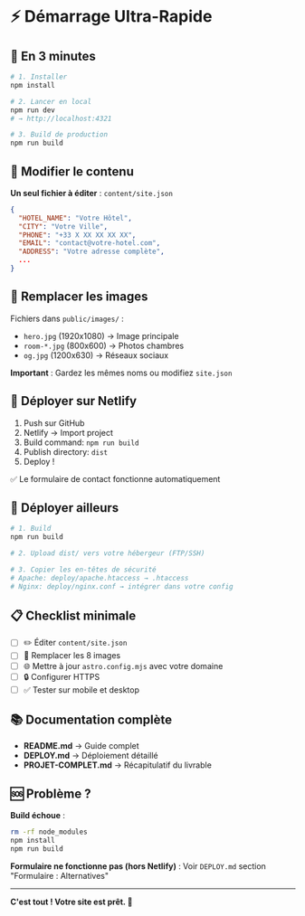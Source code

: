 # ⚡ Démarrage Ultra-Rapide

## 🚀 En 3 minutes

```bash
# 1. Installer
npm install

# 2. Lancer en local
npm run dev
# → http://localhost:4321

# 3. Build de production
npm run build
```

## 📝 Modifier le contenu

**Un seul fichier à éditer** : `content/site.json`

```json
{
  "HOTEL_NAME": "Votre Hôtel",
  "CITY": "Votre Ville",
  "PHONE": "+33 X XX XX XX XX",
  "EMAIL": "contact@votre-hotel.com",
  "ADDRESS": "Votre adresse complète",
  ...
}
```

## 📸 Remplacer les images

Fichiers dans `public/images/` :
- `hero.jpg` (1920x1080) → Image principale
- `room-*.jpg` (800x600) → Photos chambres
- `og.jpg` (1200x630) → Réseaux sociaux

**Important** : Gardez les mêmes noms ou modifiez `site.json`

## 🧪 Déployer sur Netlify

1. Push sur GitHub
2. Netlify → Import project
3. Build command: `npm run build`
4. Publish directory: `dist`
5. Deploy !

✅ Le formulaire de contact fonctionne automatiquement

## 🚀 Déployer ailleurs

```bash
# 1. Build
npm run build

# 2. Upload dist/ vers votre hébergeur (FTP/SSH)

# 3. Copier les en-têtes de sécurité
# Apache: deploy/apache.htaccess → .htaccess
# Nginx: deploy/nginx.conf → intégrer dans votre config
```

## 📋 Checklist minimale

- [ ] ✏️ Éditer `content/site.json`
- [ ] 📸 Remplacer les 8 images
- [ ] 🌐 Mettre à jour `astro.config.mjs` avec votre domaine
- [ ] 🔒 Configurer HTTPS
- [ ] ✅ Tester sur mobile et desktop

## 📚 Documentation complète

- **README.md** → Guide complet
- **DEPLOY.md** → Déploiement détaillé
- **PROJET-COMPLET.md** → Récapitulatif du livrable

## 🆘 Problème ?

**Build échoue** :
```bash
rm -rf node_modules
npm install
npm run build
```

**Formulaire ne fonctionne pas (hors Netlify)** :
Voir `DEPLOY.md` section "Formulaire : Alternatives"

---

**C'est tout ! Votre site est prêt. 🎉**

